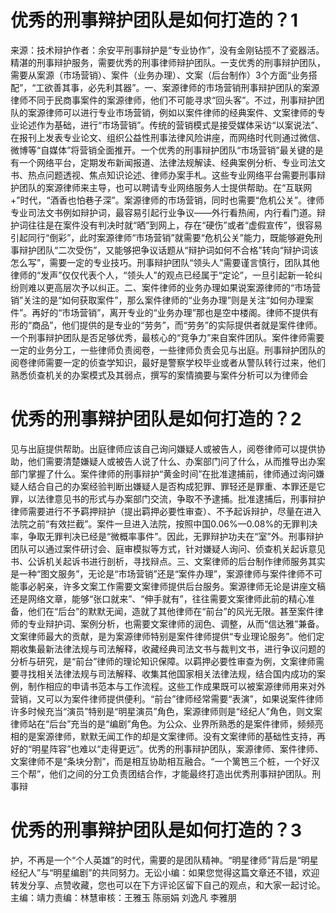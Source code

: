 # 优秀的刑事辩护团队是如何打造的？1

来源：技术辩护作者：余安平刑事辩护是“专业协作”，没有金刚钻揽不了瓷器活。精湛的刑事辩护服务，需要优秀的刑事律师辩护团队。一支优秀的刑事辩护团队，需要从案源（市场营销）、案件（业务办理）、文案（后台制作）3个方面“业务搭配”，“工欲善其事，必先利其器”。一、案源律师的市场营销刑事辩护团队的案源律师不同于民商事案件的案源律师，他们不可能寻求“回头客”。不过，刑事辩护团队的案源律师可以进行专业市场营销，例如以案件律师的经典案件、文案律师的专业论述作为基础，进行“市场营销”。传统的营销模式是接受媒体采访“以案说法”、在报刊上发表专业论文、组织公益性刑事法律风险讲座，而网络时代则通过微信、微博等“自媒体”将营销全面推开。一个优秀的刑事辩护团队“市场营销”最关键的是有一个网络平台，定期发布新闻报道、法律法规解读、经典案例分析、专业司法文书、热点问题透视、焦点知识论述、律师办案手札。这些专业网络平台需要刑事辩护团队的案源律师来主导，也可以聘请专业网络服务人士提供帮助。在“互联网+”时代，“酒香也怕巷子深”。案源律师的市场营销，同时也需要“危机公关”。律师专业司法文书例如辩护词，最容易引起行业争议——外行看热闹，内行看门道。辩护词往往是在案件没有判决时就“晒”到网上，存在“硬伤”或者“虚假宣传”，很容易引起同行“倒彩”，此时案源律师“市场营销”就需要“危机公关”能力，既能够避免刑事辩护团队“二次受伤”，又能够把争议话题从“辩护词如何不合格”转向“辩护词该怎么写”，需要一定的专业技巧。刑事辩护团队“领头人”需要谨言慎行，团队其他律师的“发声”仅仅代表个人，“领头人”的观点已经属于“定论”，一旦引起新一轮纠纷则难以更高层次予以纠正。二、案件律师的业务办理如果说案源律师的“市场营销”关注的是“如何获取案件”，那么案件律师的“业务办理”则是关注“如何办理案件”。再好的“市场营销”，离开专业的“业务办理”那也是空中楼阁。律师不提供有形的“商品”，他们提供的是专业的“劳务”，而“劳务”的实际提供者就是案件律师。一个刑事辩护团队是否足够优秀，最核心的“竞争力”来自案件团队。案件律师需要一定的业务分工，一些律师负责阅卷，一些律师负责会见与出庭。刑事辩护团队的阅卷律师需要一定的侦查学知识，最好是警察学校毕业或者从警队转行过来，他们熟悉侦查机关的办案模式及其弱点，撰写的案情摘要与案件分析可以为律师会

# 优秀的刑事辩护团队是如何打造的？2

见与出庭提供帮助。出庭律师应该自己询问嫌疑人或被告人，阅卷律师可以提供协助，他们需要清楚嫌疑人或被告人说了什么、办案部门问了什么，从而推导出办案部门掌握了什么。案件律师的刑事辩护“黄金时间”在批准逮捕前，律师通过询问嫌疑人结合自己的办案经验判断出嫌疑人是否构成犯罪、罪轻还是罪重、本罪还是它罪，以法律意见书的形式与办案部门交流，争取不予逮捕。批准逮捕后，刑事辩护律师需要进行不予羁押辩护（提出羁押必要性审查）、不予起诉辩护，尽量在进入法院之前“有效拦截”。案件一旦进入法院，按照中国0.06%—0.08%的无罪判决率，争取无罪判决已经是“微概率事件”。因此，无罪辩护功夫在“室”外。刑事辩护团队可以通过案件研讨会、庭审模拟等方式，针对嫌疑人询问、侦查机关起诉意见书、公诉机关起诉书进行剖析，寻找辩点。三、文案律师的后台制作律师服务其实是一种“图文服务”，无论是“市场营销”还是“案件办理”，案源律师与案件律师不可能事必躬亲，许多文案工作需要文案律师提供后台服务。案源律师无论是讲座文稿还是网络文章，能够“张口就来”、“伸手就有”，往往需要文案律师此前的精心准备，他们在“后台”的默默无闻，造就了其他律师在“前台”的风光无限。甚至案件律师的专业辩护词、案例分析，也需要文案律师的润色、调整，从而“信达雅”兼备。文案律师最大的贡献，是为案源律师特别是案件律师提供“专业理论服务”。他们定期收集最新法律法规与司法解释，收藏经典司法文书与裁判文书，进行争议问题的分析与研究，是“前台”律师的理论知识保障。以羁押必要性审查为例，文案律师需要寻找相关法律法规与司法解释、收集其他国家相关法律法规，结合国内成功的案例，制作相应的申请书范本与工作流程。这些工作成果既可以被案源律师用来对外营销，又可以为案件律师提供便利。“前台”律师经常需要“表演”，如果说案件律师许多时候充当“演员”特别是“明星演员”角色，案源律师则是“经纪人”角色，则文案律师站在“后台”充当的是“编剧”角色。为公众、业界所熟悉的是案件律师，频频亮相的是案源律师，默默无闻工作的却是文案律师。没有文案律师的基础性支持，再好的“明星阵容”也难以“走得更远”。优秀的刑事辩护团队，案源律师、案件律师、文案律师不是“条块分割”，而是相互协助相互融合。“一个篱笆三个桩，一个好汉三个帮”，他们之间的分工负责团结合作，才能最终打造出优秀刑事辩护团队。刑事辩

# 优秀的刑事辩护团队是如何打造的？3

护，不再是一个“个人英雄”的时代，需要的是团队精神。“明星律师”背后是“明星经纪人”与“明星编剧”的共同努力。无讼小编：如果您觉得这篇文章还不错，欢迎转发分享、点赞收藏，您也可以在下方评论区留下自己的观点，和大家一起讨论。主编：靖力责编：林慧审核：王雅玉 陈丽娟 刘逸凡 李雅朋

